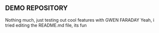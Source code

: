 ## DEMO REPOSITORY

Nothing much, just testing out cool features with GWEN FARADAY
Yeah, i tried editing the README.md file, its fun
